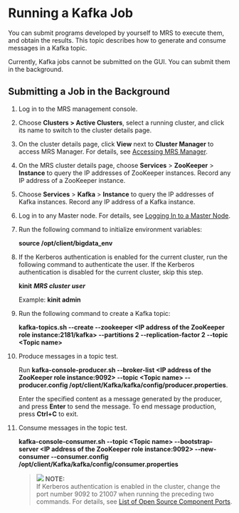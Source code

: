 # Running a Kafka Job<a name="EN-US_TOPIC_0221415050"></a>

You can submit programs developed by yourself to MRS to execute them, and obtain the results. This topic describes how to generate and consume messages in a Kafka topic.

Currently, Kafka jobs cannot be submitted on the GUI. You can submit them in the background.

## Submitting a Job in the Background<a name="section12299175615451"></a>

1.  Log in to the MRS management console.
2.  Choose  **Clusters \> Active Clusters**, select a running cluster, and click its name to switch to the cluster details page.
3.  On the cluster details page, click  **View**  next to  **Cluster Manager**  to access MRS Manager. For details, see  [Accessing MRS Manager](accessing-mrs-manager.md).
4.  On the MRS cluster details page, choose  **Services**  \>  **ZooKeeper**  \>  **Instance**  to query the IP addresses of ZooKeeper instances. Record any IP address of a ZooKeeper instance.
5.  Choose  **Services**  \>  **Kafka**  \>  **Instance**  to query the IP addresses of Kafka instances. Record any IP address of a Kafka instance.
6.  Log in to any Master node. For details, see  [Logging In to a Master Node](logging_in_to_a_master_node).
7.  Run the following command to initialize environment variables:

    **source /opt/client/bigdata\_env**

8.  If the Kerberos authentication is enabled for the current cluster, run the following command to authenticate the user. If the Kerberos authentication is disabled for the current cluster, skip this step.

    **kinit** **_MRS cluster user_**

    Example:  **kinit admin**

9.  Run the following command to create a Kafka topic:

    **kafka-topics.sh --create --zookeeper <IP address of the ZooKeeper role instance:2181/kafka\> --partitions 2 --replication-factor 2 --topic <Topic name\>**

10. Produce messages in a topic test.

    Run  **kafka-console-producer.sh --broker-list <IP address of the ZooKeeper role instance:9092\> --topic <Topic name\> --producer.config /opt/client/Kafka/kafka/config/producer.properties**.

    Enter the specified content as a message generated by the producer, and press  **Enter**  to send the message. To end message production, press  **Ctrl+C**  to exit.

11. Consume messages in the topic test.

    **kafka-console-consumer.sh --topic <Topic name\> --bootstrap-server <IP address of the ZooKeeper role instance:9092\> --new-consumer --consumer.config /opt/client/Kafka/kafka/config/consumer.properties**

    >![](/images/icon-note.gif) **NOTE:**   
    >If Kerberos authentication is enabled in the cluster, change the port number 9092 to 21007 when running the preceding two commands. For details, see  [List of Open Source Component Ports](list-of-open-source-component-ports.md).  


